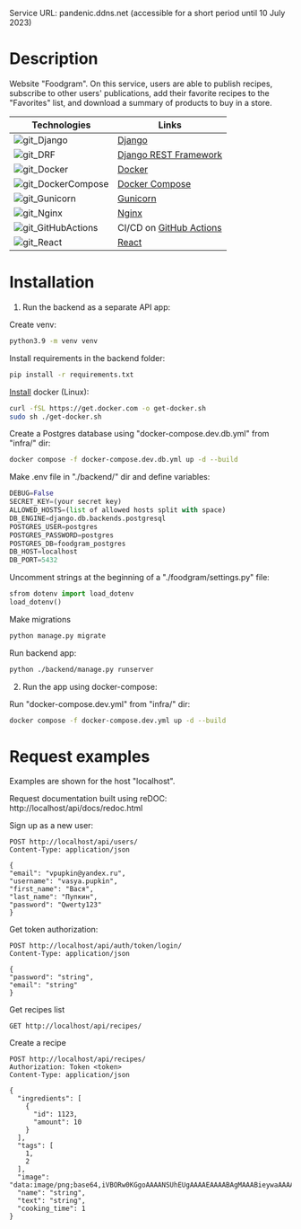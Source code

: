 Service URL: pandenic.ddns.net (accessible for a short period until 10 July 2023)

# Description
Website "Foodgram". On this service, users are able to publish recipes, subscribe to other users' publications, add their favorite recipes to the "Favorites" list, and download a summary of products to buy in a store.

| Technologies | Links |
| ---- | ---- |
| ![git_Django](https://github.com/pandenic/Foodgram_project/assets/114985447/87a6dd6e-127f-47e7-bbd4-a6c28fcddf76) | [Django](https://www.djangoproject.com/) |
| ![git_DRF](https://github.com/pandenic/Foodgram_project/assets/114985447/cda2c749-4c32-4857-b38a-ba37e4ec08a5) | [Django REST Framework](https://www.django-rest-framework.org/) |
| ![git_Docker](https://github.com/pandenic/Foodgram_project/assets/114985447/f0c3af66-8353-4cd6-a319-d20f0e526468) | [Docker](https://www.docker.com/)
| ![git_DockerCompose](https://github.com/pandenic/Foodgram_project/assets/114985447/f5bd3ab1-09d8-4b90-9e49-22e9204a4220) | [Docker Compose](https://docs.docker.com/compose/)
| ![git_Gunicorn](https://github.com/pandenic/Foodgram_project/assets/114985447/5128cb25-d11d-4459-986b-42c5ab779960) | [Gunicorn](https://gunicorn.org/)
| ![git_Nginx](https://github.com/pandenic/Foodgram_project/assets/114985447/584e5c7b-88c2-4870-b47d-6f7dce6bcc8f) | [Nginx](https://www.nginx.com/)
| ![git_GitHubActions](https://github.com/pandenic/Foodgram_project/assets/114985447/22987e2c-f0be-4361-8e6a-0760c8a6dd53) | CI/CD on [GitHub Actions](https://github.com/features/actions)
| ![git_React](https://github.com/pandenic/Foodgram_project/assets/114985447/8af3082e-5e44-42e8-a0b2-c57d596f229b) | [React](https://react.dev/)



# Installation


1. Run the backend as a separate API app:

Create venv:
```bash
python3.9 -m venv venv
```

Install requirements in the backend folder:
```bash
pip install -r requirements.txt
```

[Install](https://docs.docker.com/engine/install/ubuntu/) docker (Linux):
```bash
curl -fSL https://get.docker.com -o get-docker.sh
sudo sh ./get-docker.sh
```

Create a Postgres database using "docker-compose.dev.db.yml" from "infra/" dir:
```bash
docker compose -f docker-compose.dev.db.yml up -d --build
```

Make .env file in "./backend/" dir and define variables:
```python
DEBUG=False
SECRET_KEY=(your secret key)
ALLOWED_HOSTS=(list of allowed hosts split with space)
DB_ENGINE=django.db.backends.postgresql
POSTGRES_USER=postgres
POSTGRES_PASSWORD=postgres
POSTGRES_DB=foodgram_postgres
DB_HOST=localhost
DB_PORT=5432
```

Uncomment strings at the beginning of a "./foodgram/settings.py" file:
```python
sfrom dotenv import load_dotenv
load_dotenv()
```

Make migrations
```bash
python manage.py migrate
```

Run backend app:
```bash
python ./backend/manage.py runserver
```

2. Run the app using docker-compose:

Run "docker-compose.dev.yml" from "infra/" dir:
```bash
docker compose -f docker-compose.dev.yml up -d --build
```

# Request examples
Examples are shown for the host "localhost".

Request documentation built using reDOC:
http://localhost/api/docs/redoc.html


Sign up as a new user:
```HTTP request
POST http://localhost/api/users/
Content-Type: application/json

{
"email": "vpupkin@yandex.ru",
"username": "vasya.pupkin",
"first_name": "Вася",
"last_name": "Пупкин",
"password": "Qwerty123"
}
```

Get token authorization:
```HTTP request
POST http://localhost/api/auth/token/login/
Content-Type: application/json

{
"password": "string",
"email": "string"
}
```

Get recipes list
```HTTP request
GET http://localhost/api/recipes/
```

Create a recipe
```HTTP request
POST http://localhost/api/recipes/
Authorization: Token <token> 
Content-Type: application/json

{
  "ingredients": [
    {
      "id": 1123,
      "amount": 10
    }
  ],
  "tags": [
    1,
    2
  ],
  "image": "data:image/png;base64,iVBORw0KGgoAAAANSUhEUgAAAAEAAAABAgMAAABieywaAAAACVBMVEUAAAD///9fX1/S0ecCAAAACXBIWXMAAA7EAAAOxAGVKw4bAAAACklEQVQImWNoAAAAggCByxOyYQAAAABJRU5ErkJggg==",
  "name": "string",
  "text": "string",
  "cooking_time": 1
}
```
